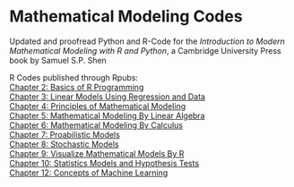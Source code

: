 # Mathematical Modeling Codes

Updated and proofread Python and R-Code for the *Introduction to Modern Mathematical Modeling with R and Python*, a Cambridge University Press book by Samuel S.P. Shen


R Codes published through Rpubs: <br />
[Chapter 2: Basics of R Programming](https://rpubs.com/momtaza99/RMathModel2)<br />
[Chapter 3: Linear Models Using Regression and Data](https://rpubs.com/momtaza99/RMathModel3)<br />
[Chapter 4: Principles of Mathematical Modeling](https://rpubs.com/momtaza99/RMathModel4)<br />
[Chapter 5: Mathematical Modeling By Linear Algebra](https://rpubs.com/momtaza99/RMathModel5)<br />
[Chapter 6: Mathematical Modeling By Calculus](https://rpubs.com/momtaza99/RMathModel6)<br />
[Chapter 7: Proabilistic Models](https://rpubs.com/momtaza99/RMathModel7)<br />
[Chapter 8: Stochastic Models](https://rpubs.com/momtaza99/RMathModel8)<br />
[Chapter 9: Visualize Mathematical Models By R](https://rpubs.com/momtaza99/RMathModel9)<br />
[Chapter 10: Statistics Models and Hypothesis Tests](https://rpubs.com/momtaza99/RMathModel10)<br />
[Chapter 12: Concepts of Machine Learning](https://rpubs.com/momtaza99/RMathModel12)

